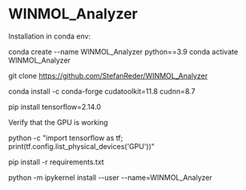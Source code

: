 # WINMOL_Analyzer

Installation in conda env:

conda create --name WINMOL_Analyzer python==3.9
conda activate WINMOL_Analyzer

git clone https://github.com/StefanReder/WINMOL_Analyzer

conda install -c conda-forge cudatoolkit=11.8 cudnn=8.7

pip install tensorflow=2.14.0

Verify that the GPU is working

python -c "import tensorflow as tf; print(tf.config.list_physical_devices('GPU'))"

pip install -r requirements.txt

python -m ipykernel install --user --name=WINMOL_Analyzer

